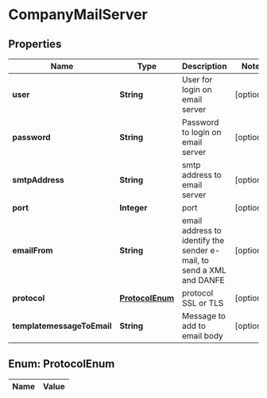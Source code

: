 
# CompanyMailServer

## Properties
Name | Type | Description | Notes
------------ | ------------- | ------------- | -------------
**user** | **String** | User for login on email server |  [optional]
**password** | **String** | Password to login on email server |  [optional]
**smtpAddress** | **String** | smtp address to email server |  [optional]
**port** | **Integer** | port |  [optional]
**emailFrom** | **String** | email address to identify the sender e-mail, to send a XML and DANFE |  [optional]
**protocol** | [**ProtocolEnum**](#ProtocolEnum) | protocol SSL or TLS |  [optional]
**templatemessageToEmail** | **String** | Message to add to email body |  [optional]


<a name="ProtocolEnum"></a>
## Enum: ProtocolEnum
Name | Value
---- | -----



